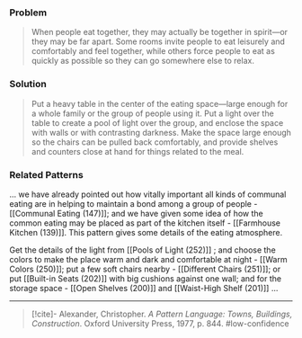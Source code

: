### Problem
>When people eat together, they may actually be together in spirit—or they may be far apart. Some rooms invite people to eat leisurely and comfortably and feel together, while others force people to eat as quickly as possible so they can go somewhere else to relax.

### Solution
>Put a heavy table in the center of the eating space—large enough for a whole family or the group of people using it. Put a light over the table to create a pool of light over the group, and enclose the space with walls or with contrasting darkness. Make the space large enough so the chairs can be pulled back comfortably, and provide shelves and counters close at hand for things related to the meal.

### Related Patterns
... we have already pointed out how vitally important all kinds of communal eating are in helping to maintain a bond among a group of people - [[Communal Eating (147)]]; and we have given some idea of how the common eating may be placed as part of the kitchen itself - [[Farmhouse Kitchen (139)]]. This pattern gives some details of the eating atmosphere.

Get the details of the light from [[Pools of Light (252)]] ; and choose the colors to make the place warm and dark and comfortable at night - [[Warm Colors (250)]]; put a few soft chairs nearby - [[Different Chairs (251)]]; or put [[Built-in Seats (202)]] with big cushions against one wall; and for the storage space - [[Open Shelves (200)]] and [[Waist-High Shelf (201)]] ...

---

> [!cite]- Alexander, Christopher. _A Pattern Language: Towns, Buildings, Construction_. Oxford University Press, 1977, p. 844.
> #low-confidence 